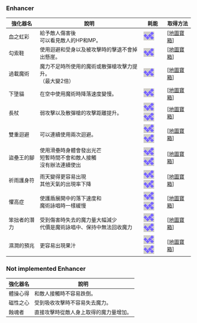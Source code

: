 ### Enhancer

<!-- images or urls list for this page -->
[COST]: ../../../assets/images/wiki/table_of_contents/COST.png
[地圖寶箱]:  wiki/zh-hant/map/chest_locations

| 強化器名 | 說明 | 耗能 | 取得方法 |
|---|---|---|---|
| 血之虹彩 | 給予敵人傷害後<br>可以看見敵人的HP和MP。 | ![COST] | [[地圖寶箱]] |
| 勾索鞋 | 使用迴避和受身以及被攻擊時的擊退不會掉出懸崖。 | ![COST] | [[地圖寶箱]] |
| 過載魔術 | 魔力不足時所使用的魔術或散彈槍攻擊力提升。<br>（最大變2倍） | ![COST] | [[地圖寶箱]] |
| 下墬貓 | 在空中使用魔術時降落速度變慢。 | ![COST] | [[地圖寶箱]] |
| 長杖 | 弱攻擊以及散彈槍的攻擊距離提升。 | ![COST]![COST] | [[地圖寶箱]] |
| 雙重迴避 | 可以連續使用兩次迴避。 | ![COST]![COST] | [[地圖寶箱]] |
| 盜壘王的腳 | 使用滑壘時身體會發出光芒<br>短暫時間不會和敵人接觸<br>沒有辦法連續使出 | ![COST]![COST] | [[地圖寶箱]] |
| 祈雨護身符 | 雨天變得更容易出現<br>其他天氣的出現率下降 | ![COST]![COST] | [[地圖寶箱]] |
| 懼高症 | 使護盾展開中的落下速度和<br>魔術詠唱時一樣緩慢 | ![COST]![COST] | [[地圖寶箱]] |
| 笨拙者的潛力 | 受到傷害時失去的魔力量大幅減少<br>代價是魔術詠唱中、保持中無法回收魔力 | ![COST]![COST] | [[地圖寶箱]] |
| 濕潤的預兆 | 更容易出現果汁 | ![COST]![COST] | [[地圖寶箱]] |


### Not implemented Enhancer

| 強化器名 | 說明  |
|---|---|
| 體操心得 | 和敵人接觸時不容易跌倒。 |
| 磁性之心 | 受到吸收攻擊時不容易失去魔力。 |
| 蝕魂者 | 直接攻擊時從敵人身上取得的魔力量增加。 |
